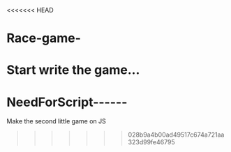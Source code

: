 <<<<<<< HEAD
# Race-game-

Start write the game...
=======
# NeedForScript------

Make the second little game on JS
>>>>>>> 028b9a4b00ad49517c674a721aa323d99fe46795
